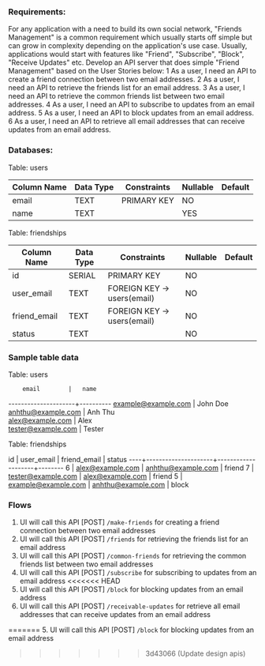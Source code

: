 ### Requirements:
For any application with a need to build its own social network, "Friends Management" is a common requirement which usually starts off simple but can grow in complexity depending on the application's use case. Usually, applications would start with features like "Friend", "Subscribe", "Block", "Receive Updates" etc. 
Develop an API server that does simple "Friend Management" based on the User Stories below:
1 As a user, I need an API to create a friend connection between two email addresses.
2 As a user, I need an API to retrieve the friends list for an email address.
3 As a user, I need an API to retrieve the common friends list between two email addresses.
4 As a user, I need an API to subscribe to updates from an email address.
5 As a user, I need an API to block updates from an email address.
6 As a user, I need an API to retrieve all email addresses that can receive updates from an email address.

### Databases:

Table: users

| Column Name | Data Type                | Constraints                  | Nullable | Default |
|-------------|--------------------------|------------------------------|----------|---------|
| email       | TEXT                     | PRIMARY KEY                  | NO       |         |
| name        | TEXT                     |                              | YES      |         |


Table: friendships

| Column Name | Data Type                | Constraints                  | Nullable | Default |
|-------------|--------------------------|------------------------------|----------|---------|
| id          | SERIAL                   | PRIMARY KEY                  | NO       |         |
| user_email  | TEXT                     | FOREIGN KEY -> users(email)  | NO       |         |
| friend_email| TEXT                     | FOREIGN KEY -> users(email)  | NO       |         |
| status      | TEXT                     |                              | NO       |         |

### Sample table data 

Table: users

        email        |   name   
---------------------+----------
 example@example.com | John Doe 
 anhthu@example.com  | Anh Thu  
 alex@example.com    | Alex     
 tester@example.com  | Tester  

Table: friendships

 id |     user_email      |    friend_email    | status
----+---------------------+--------------------+--------
  6 | alex@example.com    | anhthu@example.com | friend
  7 | tester@example.com  | alex@example.com   | friend
  5 | example@example.com | anhthu@example.com | block

### Flows
1. UI will call this API [POST] `/make-friends` for creating a friend connection between two email addresses
2. UI will call this API [POST] `/friends` for retrieving the friends list for an email address
3. UI will call this API [POST] `/common-friends` for retrieving the common friends list between two email addresses
4. UI will call this API [POST] `/subscribe` for subscribing to updates from an email address
<<<<<<< HEAD
5. UI will call this API [POST] `/block` for blocking updates from an email address
6. UI will call this API [POST] `/receivable-updates` for retrieve all email addresses that can receive updates from an email address

=======
5. UI will call this API [POST] `/block` for blocking updates from an email address
>>>>>>> 3d43066 (Update design apis)
